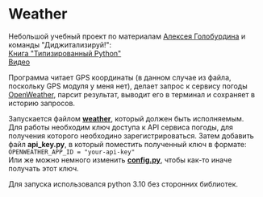 # Weather

Небольшой учебный проект по материалам [Алексея Голобурдина](https://github.com/alexey-goloburdin) и команды "Диджитализируй!":  
[Книга "Типизированный Python"](https://t.me/t0digital/151)  
[Видео](https://www.youtube.com/watch?v=dKxiHlZvULQ)

Программа читает GPS координаты (в данном случае из файла, поскольку GPS модуля у меня нет), делает запрос к сервису погоды [OpenWeather](https://openweathermap.org/api), парсит результат, выводит его в терминал и сохраняет в историю запросов.

Запускается файлом [**weather**](https://github.com/marfikus/weather/blob/master/weather), который должен быть исполняемым.  
Для работы необходим ключ доступа к API сервиса погоды, для получения которого необходино зарегистрироваться. Затем добавить файл **api_key.py**, в который поместить полученный ключ в формате: `OPENWEATHER_APP_ID = "your-api-key"`  
Или же можно немного изменить [**config.py**](https://github.com/marfikus/weather/blob/master/config.py), чтобы как-то иначе получать этот ключ.

Для запуска использовался python 3.10 без сторонних библиотек.
